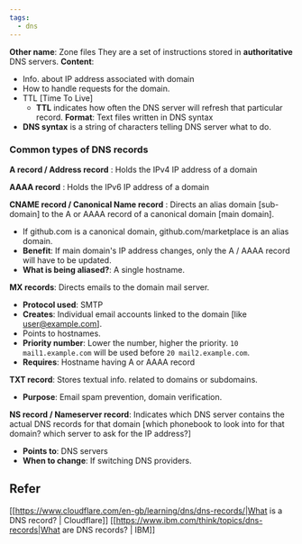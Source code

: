 ```yaml
---
tags:
  - dns
---
```

**Other name**: Zone files
They are a set of instructions stored in **authoritative** DNS servers.
**Content**:
- Info. about IP address associated with domain
- How to handle requests for the domain.
- TTL [Time To Live]
	- **TTL** indicates how often the DNS server will refresh that particular record.
**Format**: Text files written in DNS syntax
- **DNS syntax** is a string of characters telling DNS server what to do.

### Common types of DNS records

**A record / Address record** : Holds the IPv4 IP address of a domain

**AAAA record** : Holds the IPv6 IP address of a domain

**CNAME record / Canonical Name record** : Directs an alias domain [sub-domain] to the A or AAAA record of a canonical domain [main domain].
- If github.com is a canonical domain, github.com/marketplace is an alias domain.
- **Benefit**: If main domain's IP address changes, only the A / AAAA record will have to be updated.
- **What is being aliased?**: A single hostname.

**MX records**: Directs emails to the domain mail server.
- **Protocol used**: SMTP
- **Creates**: Individual email accounts linked to the domain [like user@example.com].
- Points to hostnames.
- **Priority number**: Lower the number, higher the priority. ``10 mail1.example.com`` will be used before ``20 mail2.example.com``.
- **Requires**: Hostname having A or AAAA record

**TXT record**: Stores textual info. related to domains or subdomains.
- **Purpose**: Email spam prevention, domain verification.

**NS record / Nameserver record**: Indicates which DNS server contains the actual DNS records for that domain [which phonebook to look into for that domain? which server to ask for the IP address?]
- **Points to**: DNS servers
- **When to change**: If switching DNS providers.

## Refer
[[https://www.cloudflare.com/en-gb/learning/dns/dns-records/|What is a DNS record? | Cloudflare]]
[[https://www.ibm.com/think/topics/dns-records|What are DNS records? | IBM]]